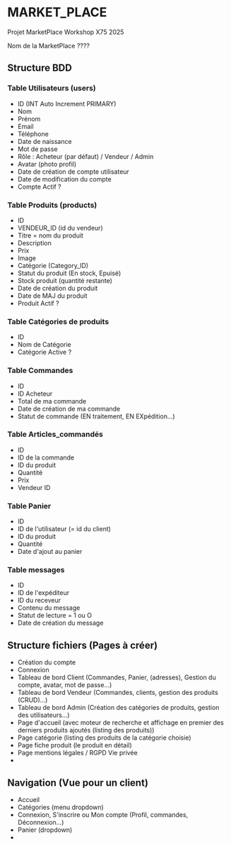 # MARKET_PLACE
Projet MarketPlace Workshop X75 2025

Nom de la MarketPlace ????

## Structure BDD
### Table Utilisateurs (users)
- ID (INT Auto Increment PRIMARY)
- Nom
- Prénom
- Email
- Téléphone
- Date de naissance
- Mot de passe
- Rôle : Acheteur (par défaut) / Vendeur / Admin
- Avatar (photo profil)
- Date de création de compte utilisateur
- Date de modification du compte
- Compte Actif ?

### Table Produits (products)
- ID
- VENDEUR_ID (id du vendeur)
- Titre = nom du produit
- Description
- Prix
- Image
- Catégorie (Category_ID)
- Statut du produit (En stock, Epuisé)
- Stock produit (quantité restante)
- Date de création du produit
- Date de MAJ du produit
- Produit Actif ?

### Table Catégories de produits 
- ID
- Nom de Catégorie
- Catégorie Active ?

### Table Commandes
- ID
- ID Acheteur
- Total de ma commande
- Date de création de ma commande
- Statut de commande (EN traitement, EN EXpédition...)


### Table Articles_commandés
- ID
- ID de la commande
- ID du produit
- Quantité
- Prix
- Vendeur ID

### Table Panier
- ID
- ID de l'utilisateur (= id du client)
- ID du produit
- Quantité
- Date d'ajout au panier

### Table messages
- ID
- ID de l'expéditeur
- ID du receveur
- Contenu du message
- Statut de lecture = 1 ou O
- Date de création du message

## Structure fichiers (Pages à créer)
- Création du compte
- Connexion
- Tableau de bord Client (Commandes, Panier, (adresses), Gestion du compte, avatar, mot de passe...)
- Tableau de bord Vendeur (Commandes, clients, gestion des produits (CRUD)...)
- Tableau de bord Admin (Création des catégories de produits, gestion des utilisateurs...)
- Page d'accueil (avec moteur de recherche et affichage en premier des derniers produits ajoutés (listing des produits))
- Page catégorie (listing des produits de la catégorie choisie)
- Page fiche produit (le produit en détail)
- Page mentions légales / RGPD Vie privée
- 

## Navigation (Vue pour un client)
- Accueil
- Catégories (menu dropdown)
- Connexion, S'inscrire ou Mon compte (Profil, commandes, Déconnexion...)
- Panier (dropdown)
- 
  
